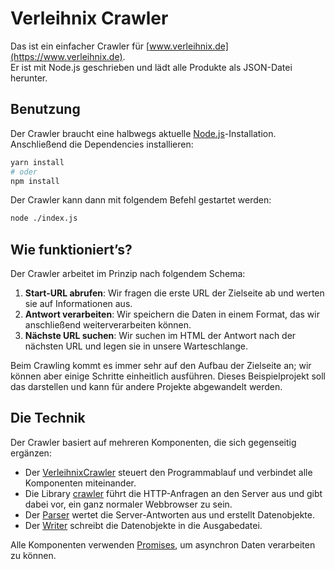 Verleihnix Crawler
==================
Das ist ein einfacher Crawler für [www.verleihnix.de](https://www.verleihnix.de).  
Er ist mit Node.js geschrieben und lädt alle Produkte als JSON-Datei herunter.

Benutzung
---------
Der Crawler braucht eine halbwegs aktuelle [Node.js](https://nodejs.org/en/)-Installation. Anschließend die Dependencies installieren:
```bash
yarn install
# oder
npm install
```

Der Crawler kann dann mit folgendem Befehl gestartet werden:
```bash
node ./index.js
```

Wie funktioniert’s?
-------------------
Der Crawler arbeitet im Prinzip nach folgendem Schema:

1. **Start-URL abrufen**: Wir fragen die erste URL der Zielseite ab und werten sie auf Informationen aus.
2. **Antwort verarbeiten**: Wir speichern die Daten in einem Format, das wir anschließend weiterverarbeiten können.
3. **Nächste URL suchen**: Wir suchen im HTML der Antwort nach der nächsten URL und legen sie in unsere Warteschlange.

Beim Crawling kommt es immer sehr auf den Aufbau der Zielseite an; wir können aber einige Schritte einheitlich ausführen. Dieses Beispielprojekt soll das
darstellen und kann für andere Projekte abgewandelt werden.

Die Technik
-----------
Der Crawler basiert auf mehreren Komponenten, die sich gegenseitig ergänzen:

- Der [VerleihnixCrawler](./src/VerleihnixCrawler.js) steuert den Programmablauf und verbindet alle Komponenten miteinander.
- Die Library [crawler](https://github.com/bda-research/node-crawler) führt die HTTP-Anfragen an den Server aus und gibt dabei vor, ein ganz normaler Webbrowser
  zu sein.
- Der [Parser](./src/Parser.js) wertet die Server-Antworten aus und erstellt Datenobjekte.
- Der [Writer](./src/Writer.js) schreibt die Datenobjekte in die Ausgabedatei.

Alle Komponenten verwenden [Promises](https://developer.mozilla.org/de/docs/Web/JavaScript/Reference/Global_Objects/Promise), um asynchron Daten verarbeiten zu
können.
